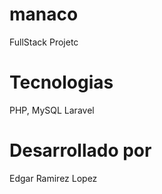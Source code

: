 # manaco
FullStack Projetc 

# Tecnologias
PHP, MySQL Laravel

# Desarrollado por
Edgar Ramirez Lopez
